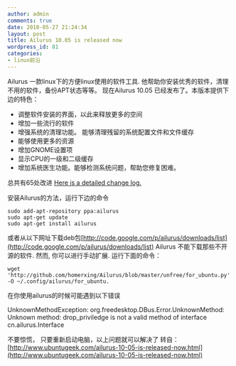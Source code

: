 ```yaml
---
author: admin
comments: true
date: 2010-05-27 21:24:34
layout: post
title: Ailurus 10.05 is released now
wordpress_id: 81
categories:
- linux前沿
---
```


Ailurus 一款linux下的方便linux使用的软件工具. 他帮助你安装优秀的软件，清理不用的软件，备份APT状态等等。 现在Ailurus 10.05 已经发布了。本版本提供下边的特色：

* 调整软件安装的界面，以此来释放更多的空间
* 增加一些流行的软件
* 增强系统的清理功能。  能够清理残留的系统配置文件和文件缓存
* 能够使用更多的资源
* 增加GNOME设置项
* 显示CPU的一级和二级缓存
* 增加系统医生功能。能够检测系统问题，帮助您修复困难。

总共有65处改进 [Here is a detailed change log.](http://github.com/homerxing/Ailurus/raw/master/ChangeLog) 

安装Ailurus的方法，运行下边的命令 

    sudo add-apt-repository ppa:ailurus 
    sudo apt-get update 
    sudo apt-get install ailurus 

或者从以下网址下载deb包[http://code.google.com/p/ailurus/downloads/list](http://code.google.com/p/ailurus/downloads/list) 
Ailurus 不能下载那些不开源的软件. 然而, 你可以进行手动扩展. 运行下面的命令：

    wget 'http://github.com/homerxing/Ailurus/blob/master/unfree/for_ubuntu.py' -O ~/.config/ailurus/for_ubuntu.

在你使用ailurus的时候可能遇到以下错误

UnknownMethodException: org.freedesktop.DBus.Error.UnknownMethod: Unknown method: drop_priviledge is not a valid method of interface cn.ailurus.Interface

不要惊慌， 只要重新启动电脑，以上问题就可以解决了 转自：[http://www.ubuntugeek.com/ailurus-10-05-is-released-now.html](http://www.ubuntugeek.com/ailurus-10-05-is-released-now.html)

